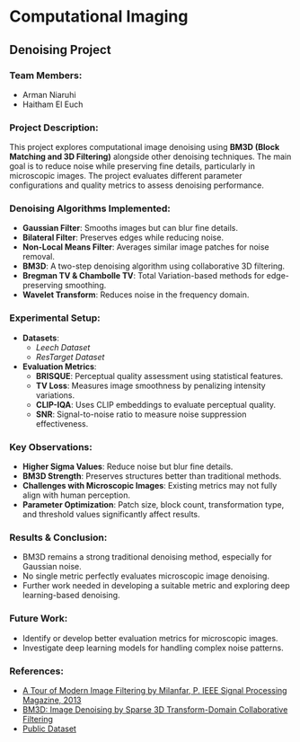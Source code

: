 # Computational Imaging

## Denoising Project

### Team Members:
- Arman Niaruhi
- Haitham El Euch

### Project Description:
This project explores computational image denoising using **BM3D (Block Matching and 3D Filtering)** alongside other denoising techniques. The main goal is to reduce noise while preserving fine details, particularly in microscopic images. The project evaluates different parameter configurations and quality metrics to assess denoising performance.

### Denoising Algorithms Implemented:
- **Gaussian Filter**: Smooths images but can blur fine details.
- **Bilateral Filter**: Preserves edges while reducing noise.
- **Non-Local Means Filter**: Averages similar image patches for noise removal.
- **BM3D**: A two-step denoising algorithm using collaborative 3D filtering.
- **Bregman TV & Chambolle TV**: Total Variation-based methods for edge-preserving smoothing.
- **Wavelet Transform**: Reduces noise in the frequency domain.

### Experimental Setup:
- **Datasets**: 
  - *Leech Dataset* 
  - *ResTarget Dataset*
- **Evaluation Metrics**:
  - **BRISQUE**: Perceptual quality assessment using statistical features.
  - **TV Loss**: Measures image smoothness by penalizing intensity variations.
  - **CLIP-IQA**: Uses CLIP embeddings to evaluate perceptual quality.
  - **SNR**: Signal-to-noise ratio to measure noise suppression effectiveness.

### Key Observations:
- **Higher Sigma Values**: Reduce noise but blur fine details.
- **BM3D Strength**: Preserves structures better than traditional methods.
- **Challenges with Microscopic Images**: Existing metrics may not fully align with human perception.
- **Parameter Optimization**: Patch size, block count, transformation type, and threshold values significantly affect results.

### Results & Conclusion:
- BM3D remains a strong traditional denoising method, especially for Gaussian noise.
- No single metric perfectly evaluates microscopic image denoising.
- Further work needed in developing a suitable metric and exploring deep learning-based denoising.

### Future Work:
- Identify or develop better evaluation metrics for microscopic images.
- Investigate deep learning models for handling complex noise patterns.

### References:
- [A Tour of Modern Image Filtering by Milanfar, P. IEEE Signal Processing Magazine, 2013](https://users.soe.ucsc.edu/~milanfar/publications/journal/ModernTour.pdf)
- [BM3D: Image Denoising by Sparse 3D Transform-Domain Collaborative Filtering](https://webpages.tuni.fi/foi/GCF-BM3D/BM3D_TIP_2007.pdf)
- [Public Dataset](https://www.cellpose.org)

